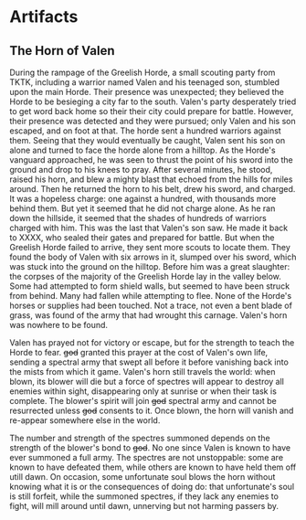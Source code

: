 # Artifacts

## The Horn of Valen

During the rampage of the Greelish Horde, a small scouting party from TKTK, including a warrior 
named Valen and his teenaged son, stumbled upon the main Horde.  Their presence was unexpected; 
they believed the Horde to be besieging a city far to the south.  Valen's party desperately tried 
to get word back home so their their city could prepare for battle.  However, their presence was 
detected and they were pursued; only Valen and his son escaped, and on foot at that.  The horde 
sent a hundred warriors against them.  Seeing that they would eventually be caught, Valen sent his 
son on alone and turned to face the horde alone from a hilltop.  As the Horde's vanguard 
approached, he was seen to thrust the point of his sword into the ground and drop to his knees to 
pray.  After several minutes, he stood, raised his horn, and blew a mighty blast that echoed from 
the hills for miles around.  Then he returned the horn to his belt, drew his sword, and charged. 
It was a hopeless charge: one against a hundred, with thousands more behind them.  But yet it 
seemed that he did not charge alone.  As he ran down the hillside, it seemed that the shades of 
hundreds of warriors charged with him.  This was the last that Valen's son saw.  He made it back 
to XXXX, who sealed their gates and prepared for battle.  But when the Greelish Horde failed to 
arrive, they sent more scouts to locate them.  They found the body of Valen with six arrows in it, 
slumped over his sword, which was stuck into the ground on the hilltop.  Before him was a great 
slaughter: the corpses of the majority of the Greelish Horde lay in the valley below.  Some had 
attempted to form shield walls, but seemed to have been struck from behind.  Many had fallen while 
attempting to flee.  None of the Horde's horses or supplies had been touched.  Not a trace, not 
even a bent blade of grass, was found of the army that had wrought this carnage.  Valen's horn was 
nowhere to be found.

Valen has prayed not for victory or escape, but for the strength to teach the Horde to fear. 
~~god~~ granted this prayer at the cost of Valen's own life, sending a spectral army that swept 
all before it before vanishing back into the mists from which it game.  Valen's horn still travels 
the world: when blown, its blower will die but a force of spectres will appear to destroy all 
enemies within sight, disappearing only at sunrise or when their task is complete.  The blower's 
spirit will join ~~god~~ spectral army and cannot be resurrected unless ~~god~~ consents to it. 
Once blown, the horn will vanish and re-appear somewhere else in the world.

The number and strength of the spectres summoned depends on the strength of the blower's bond to 
~~god~~.  No one since Valen is known to have ever summoned a full army.  The spectres are not 
unstoppable: some are known to have defeated them, while others are known to have held them off 
utill dawn.  On occasion, some unfortunate soul blows the horn without knowing what it is or the 
consequences of doing do: that unfortunate's soul is still forfeit, while the summoned spectres, 
if they lack any enemies to fight, will mill around until dawn, unnerving but not harming passers 
by.

